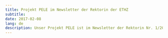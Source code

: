 ```yaml
---
title: Projekt PELE im Newsletter der Rektorin der ETHZ
subtitle:
date: 2017-02-08
lang: de
description: Unser Projekt PELE ist im Newsletter der Rektorin Nr. 1/2017  prominent vorgestellt worden. [Zum Newsletter...](https://newsmailer.ethz.ch/inxmail/html_mail.jsp?params=-628+muster%40example.org+6+0000ryi000bgo0000000000000d7fnbg0)
---
```


